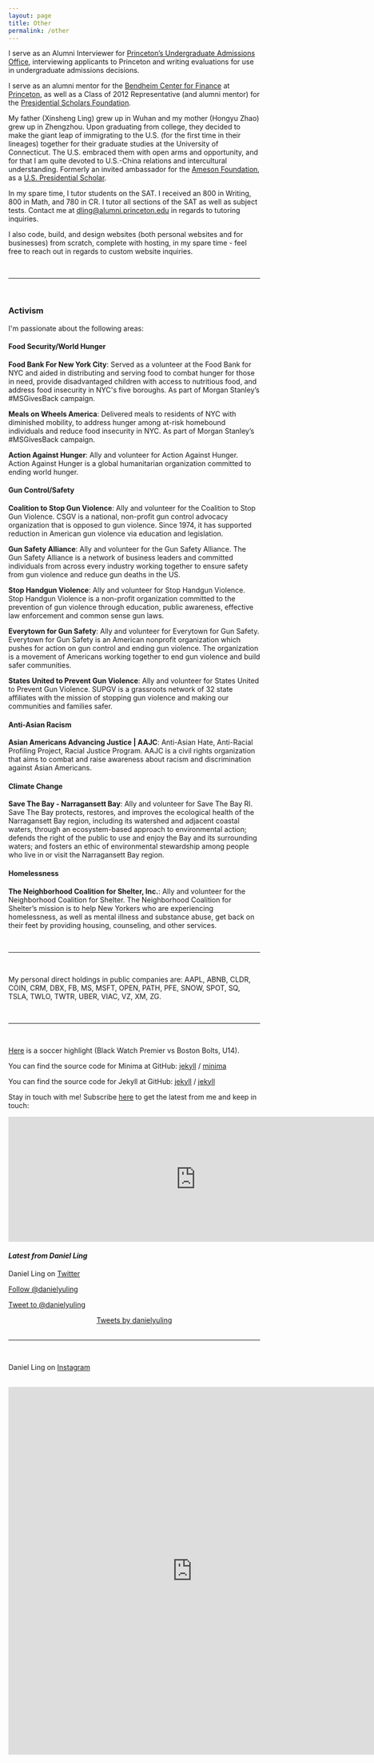 ```yaml
---
layout: page
title: Other
permalink: /other
---
```


I serve as an Alumni Interviewer for [Princeton’s Undergraduate Admissions Office](https://admission.princeton.edu/), interviewing applicants to Princeton and writing evaluations for use in undergraduate admissions decisions.

I serve as an alumni mentor for the [Bendheim Center for Finance](https://en.wikipedia.org/wiki/Bendheim_Center_for_Finance) at [Princeton](https://en.wikipedia.org/wiki/Princeton_University), as well as a Class of 2012 Representative (and alumni mentor) for the [Presidential Scholars Foundation](https://www.presidentialscholars.org/).

My father (Xinsheng Ling) grew up in Wuhan and my mother (Hongyu Zhao) grew up in Zhengzhou. Upon graduating from college, they decided to make the giant leap of immigrating to the U.S. (for the first time in their lineages) together for their graduate studies at the University of Connecticut. The U.S. embraced them with open arms and opportunity, and for that I am quite devoted to U.S.-China relations and intercultural understanding. Formerly an invited ambassador for the [Ameson Foundation](https://en.wikipedia.org/wiki/Ameson_Education_and_Cultural_Exchange_Foundation), as a [U.S. Presidential Scholar](http://ameson.org/17-english/ameson-projects?start=9).

In my spare time, I tutor students on the SAT. I received an 800 in Writing, 800 in Math, and 780 in CR. I tutor all sections of the SAT as well as subject tests. Contact me at [dling@alumni.princeton.edu](mailto:dling@alumni.princeton.edu) in regards to tutoring inquiries.

I also code, build, and design websites (both personal websites and for businesses) from scratch, complete with hosting, in my spare time - feel free to reach out in regards to custom website inquiries.

&nbsp;  

***

&nbsp;  

### Activism
I'm passionate about the following areas:

#### Food Security/World Hunger

**Food Bank For New York City**: Served as a volunteer at the Food Bank for NYC and aided in distributing and serving food to combat hunger for those in need, provide disadvantaged children with access to nutritious food, and address food insecurity in NYC's five boroughs. As part of Morgan Stanley’s #MSGivesBack campaign.

**Meals on Wheels America**: Delivered meals to residents of NYC with diminished mobility, to address hunger among at-risk homebound individuals and reduce food insecurity in NYC. As part of Morgan Stanley’s #MSGivesBack campaign.

**Action Against Hunger**: Ally and volunteer for Action Against Hunger. Action Against Hunger is a global humanitarian organization committed to ending world hunger.

#### Gun Control/Safety

**Coalition to Stop Gun Violence**: Ally and volunteer for the Coalition to Stop Gun Violence. CSGV is a national, non-profit gun control advocacy organization that is opposed to gun violence. Since 1974, it has supported reduction in American gun violence via education and legislation.

**Gun Safety Alliance**: Ally and volunteer for the Gun Safety Alliance. The Gun Safety Alliance is a network of business leaders and committed individuals from across every industry working together to ensure safety from gun violence and reduce gun deaths in the US.

**Stop Handgun Violence**: Ally and volunteer for Stop Handgun Violence. Stop Handgun Violence is a non-profit organization committed to the prevention of gun violence through education, public awareness, effective law enforcement and common sense gun laws.

**Everytown for Gun Safety**: Ally and volunteer for Everytown for Gun Safety. Everytown for Gun Safety is an American nonprofit organization which pushes for action on gun control and ending gun violence. The organization is a movement of Americans working together to end gun violence and build safer communities.

**States United to Prevent Gun Violence**: Ally and volunteer for States United to Prevent Gun Violence. SUPGV is a grassroots network of 32 state affiliates with the mission of stopping gun violence and making our communities and families safer.

#### Anti-Asian Racism

**Asian Americans Advancing Justice &#124; AAJC**: Anti-Asian Hate, Anti-Racial Profiling Project, Racial Justice Program. AAJC is a civil rights organization that aims to combat and raise awareness about racism and discrimination against Asian Americans.

#### Climate Change

**Save The Bay - Narragansett Bay**: Ally and volunteer for Save The Bay RI. Save The Bay protects, restores, and improves the ecological health of the Narragansett Bay region, including its watershed and adjacent coastal waters, through an ecosystem-based approach to environmental action; defends the right of the public to use and enjoy the Bay and its surrounding waters; and fosters an ethic of environmental stewardship among people who live in or visit the Narragansett Bay region.

#### Homelessness

**The Neighborhood Coalition for Shelter, Inc.**: Ally and volunteer for the Neighborhood Coalition for Shelter. The Neighborhood Coalition for Shelter’s mission is to help New Yorkers who are experiencing homelessness, as well as mental illness and substance abuse, get back on their feet by providing housing, counseling, and other services.

&nbsp;  

***

&nbsp;  

My personal direct holdings in public companies are: AAPL, ABNB, CLDR, COIN, CRM, DBX, FB, MS, MSFT, OPEN, PATH, PFE, SNOW, SPOT, SQ, TSLA, TWLO, TWTR, UBER, VIAC, VZ, XM, ZG.

&nbsp;  

***

&nbsp;  

[Here](https://www.youtube.com/watch?v=Rru3XR9G8xE) is a soccer highlight (Black Watch Premier vs Boston Bolts, U14).

You can find the source code for Minima at GitHub:
[jekyll][jekyll-organization] /
[minima](https://github.com/jekyll/minima)

You can find the source code for Jekyll at GitHub:
[jekyll][jekyll-organization] /
[jekyll](https://github.com/jekyll/jekyll)


[jekyll-organization]: https://github.com/jekyll

Stay in touch with me! Subscribe [here](https://danling.substack.com/welcome) to get the latest from me and keep in touch:

<iframe src="https://danling.substack.com/embed" width="750" height="250" style="border:0px solid #EEE;" frameborder="0" scrolling="no"></iframe>

<!--- Social mirroring -->  
#### _Latest from Daniel Ling_

Daniel Ling on [Twitter](https://twitter.com/danlingofficial)

<!--- Twitter follow button -->  
<a href="https://twitter.com/danlingofficial?ref_src=twsrc%5Etfw" class="twitter-follow-button" data-size="large" data-show-count="false">Follow @danielyuling</a><script async src="https://platform.twitter.com/widgets.js" charset="utf-8"></script>

<!--- Twitter mention button -->
<a href="https://twitter.com/intent/tweet?screen_name=danlingofficial&ref_src=twsrc%5Etfw" class="twitter-mention-button" data-size="large" data-text="Hi Daniel, " data-show-count="false">Tweet to @danielyuling</a><script async src="https://platform.twitter.com/widgets.js" charset="utf-8"></script>

<!--- Twitter timeline -->  
<div style="text-align: center;">
<a class="twitter-timeline" data-height="1000" href="https://twitter.com/danlingofficial?ref_src=twsrc%5Etfw">Tweets by danielyuling</a> <script async src="https://platform.twitter.com/widgets.js" charset="utf-8"></script>
</div>

<br>

***

<br>

Daniel Ling on [Instagram](https://www.instagram.com/danlingofficial/)

<br>

<!-- Instagram timeline using SnapWidget -->
<iframe src="https://snapwidget.com/embed/860173" class="snapwidget-widget" allowtransparency="true" frameborder="0" scrolling="no" style="border:none; overflow:hidden;  width:735px; height:735px"></iframe>
